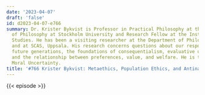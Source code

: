 ```yaml
---
date: '2023-04-07'
draft: 'false'
id: d2023-04-07-e766
summary: Dr. Krister Bykvist is Professor in Practical Philosophy at the Department
  of Philosophy at Stockholm University and Research Fellow at the Institute for Future
  Studies. He has been a visiting researcher at the Department of Philosophy, Canada,
  and at SCAS, Uppsala. His research concerns questions about our responsibility for
  future generations, the foundations of consequentialism, evaluative uncertainty,
  and the relationship between preferences, value, and welfare. He is the author of
  Moral Uncertainty.
title: '#766 Krister Bykvist: Metaethics, Population Ethics, and Antinatalism'
---
```

{{< episode >}}
